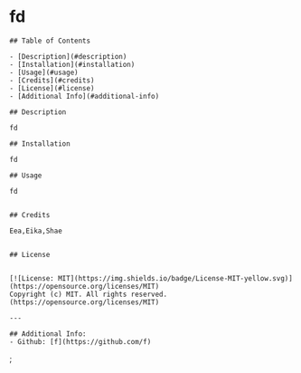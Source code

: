 # fd
    
    ## Table of Contents

    - [Description](#description)
    - [Installation](#installation)
    - [Usage](#usage)
    - [Credits](#credits)
    - [License](#license)
    - [Additional Info](#additional-info)
    
    ## Description

    fd

    ## Installation

    fd

    ## Usage

    fd

    
    ## Credits
    
    Eea,Eika,Shae
    

    ## License

    
    [![License: MIT](https://img.shields.io/badge/License-MIT-yellow.svg)](https://opensource.org/licenses/MIT)
    Copyright (c) MIT. All rights reserved.
    (https://opensource.org/licenses/MIT)

    ---

    ## Additional Info:
    - Github: [f](https://github.com/f)
  ; 